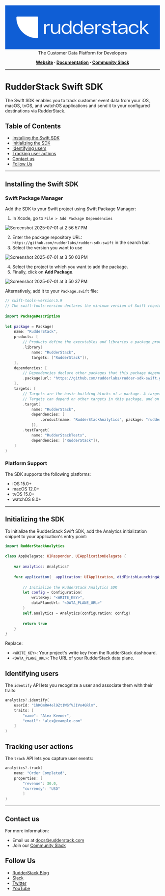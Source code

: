 <p align="center">
  <a href="https://rudderstack.com/">
    <img alt="RudderStack" width="512" src="https://raw.githubusercontent.com/rudderlabs/rudder-sdk-js/develop/assets/rs-logo-full-light.jpg">
  </a>
  <br />
  <caption>The Customer Data Platform for Developers</caption>
</p>
<p align="center">
  <b>
    <a href="https://rudderstack.com">Website</a>
    ·
    <a href="https://rudderstack.com/docs/">Documentation</a>
    ·
    <a href="https://rudderstack.com/join-rudderstack-slack-community">Community Slack</a>
  </b>
</p>

---

# RudderStack Swift SDK

The Swift SDK enables you to track customer event data from your iOS, macOS, tvOS, and watchOS applications and send it to your configured destinations via RudderStack.

## Table of Contents

- [Installing the Swift SDK](#installing-the-swift-sdk)
- [Initializing the SDK](#initializing-the-sdk)
- [Identifying users](#identifying-users)
- [Tracking user actions](#tracking-user-actions)
- [Contact us](#contact-us)
- [Follow Us](#follow-us)

---

## Installing the Swift SDK

### Swift Package Manager

Add the SDK to your Swift project using Swift Package Manager:

1. In Xcode, go to `File > Add Package Dependencies`

![Screenshot 2025-07-01 at 2 56 57 PM](https://github.com/user-attachments/assets/8fd3a216-14d9-43f2-83b0-2d639e9e974f)

2. Enter the package repository URL: `https://github.com/rudderlabs/rudder-sdk-swift` in the search bar.
3. Select the version you want to use
 
![Screenshot 2025-07-01 at 3 50 03 PM](https://github.com/user-attachments/assets/8a64c1df-4d97-45bb-9afd-0c38277eddf1)

4. Select the project to which you want to add the package.
5. Finally, click on **Add Package**.

![Screenshot 2025-07-01 at 3 50 37 PM](https://github.com/user-attachments/assets/ebdf6203-a38e-44d5-a608-1a66d3841d74)

Alternatively, add it to your `Package.swift` file:

```swift
// swift-tools-version:5.9
// The swift-tools-version declares the minimum version of Swift required to build this package.

import PackageDescription

let package = Package(
    name: "RudderStack",
    products: [
        // Products define the executables and libraries a package produces, and make them visible to other packages.
        .library(
            name: "RudderStack",
            targets: ["RudderStack"]),
    ],
    dependencies: [
        // Dependencies declare other packages that this package depends on.
        .package(url: "https://github.com/rudderlabs/rudder-sdk-swift.git", from: "<latest_version>")
    ],
    targets: [
        // Targets are the basic building blocks of a package. A target can define a module or a test suite.
        // Targets can depend on other targets in this package, and on products in packages this package depends on.
        .target(
            name: "RudderStack",
            dependencies: [
                .product(name: "RudderStackAnalytics", package: "rudder-sdk-swift")
            ]),
        .testTarget(
            name: "RudderStackTests",
            dependencies: ["RudderStack"]),
    ]
)
```

### Platform Support

The SDK supports the following platforms:
- iOS 15.0+
- macOS 12.0+
- tvOS 15.0+
- watchOS 8.0+

---

## Initializing the SDK

To initialize the RudderStack Swift SDK, add the Analytics initialization snippet to your application's entry point:

```swift
import RudderStackAnalytics

class AppDelegate: UIResponder, UIApplicationDelegate {
    
    var analytics: Analytics?
    
    func application(_ application: UIApplication, didFinishLaunchingWithOptions launchOptions: [UIApplication.LaunchOptionsKey: Any]?) -> Bool {
        
        // Initialize the RudderStack Analytics SDK
        let config = Configuration(
            writeKey: "<WRITE_KEY>",
            dataPlaneUrl: "<DATA_PLANE_URL>"
        )
        self.analytics = Analytics(configuration: config)
        
        return true
    }
}
```

Replace:
- `<WRITE_KEY>`: Your project's write key from the RudderStack dashboard.
- `<DATA_PLANE_URL>`: The URL of your RudderStack data plane.

## Identifying users

The `identify` API lets you recognize a user and associate them with their traits:

```swift
analytics?.identify(
    userId: "1hKOmRA4el9Zt1WSfVJIVo4GRlm",
    traits: [
        "name": "Alex Keener",
        "email": "alex@example.com"
    ]
)
```

## Tracking user actions

The `track` API lets you capture user events:

```swift
analytics?.track(
    name: "Order Completed",
    properties: [
        "revenue": 30.0,
        "currency": "USD"
        ]
)
```

---

## Contact us

For more information:

- Email us at [docs@rudderstack.com](mailto:docs@rudderstack.com)
- Join our [Community Slack](https://rudderstack.com/join-rudderstack-slack-community)

## Follow Us

- [RudderStack Blog](https://rudderstack.com/blog/)
- [Slack](https://rudderstack.com/join-rudderstack-slack-community)
- [Twitter](https://twitter.com/rudderstack)
- [YouTube](https://www.youtube.com/channel/UCgV-B77bV_-LOmKYHw8jvBw)
